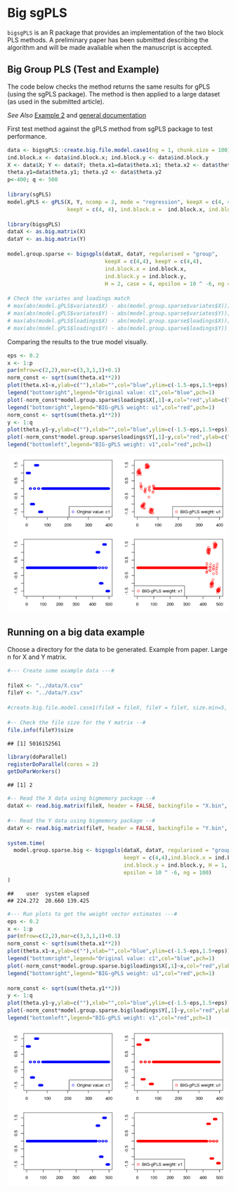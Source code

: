 
Big sgPLS
=========

`bigsgPLS` is an R package that provides an implementation of the two block PLS methods. A preliminary paper has been submitted describing the algorithm and will be made avaliable when the manuscript is accepted.

Big Group PLS (Test and Example)
--------------------------------

The code below checks the method returns the same results for gPLS (using the sgPLS package). The method is then applied to a large dataset (as used in the submitted article).

*See Also* [Example 2](Example-2-gPLS-DA.md) and [general documentation](../)

First test method against the gPLS method from sgPLS package to test performance.

``` r
data <- bigsgPLS::create.big.file.model.case1(ng = 1, chunk.size = 100)
ind.block.x <- data$ind.block.x; ind.block.y <- data$ind.block.y
X <- data$X; Y <- data$Y; theta.x1=data$theta.x1; theta.x2 <- data$theta.x2; 
theta.y1=data$theta.y1; theta.y2 <- data$theta.y2
p<-400; q <- 500

library(sgPLS)
model.gPLS <- gPLS(X, Y, ncomp = 2, mode = "regression", keepX = c(4, 4),
                   keepY = c(4, 4), ind.block.x =  ind.block.x, ind.block.y = ind.block.y)

library(bigsgPLS)
dataX <- as.big.matrix(X)
dataY <- as.big.matrix(Y)

model.group.sparse <- bigsgpls(dataX, dataY, regularised = "group",
                               keepX = c(4,4), keepY = c(4,4),
                               ind.block.x = ind.block.x,
                               ind.block.y = ind.block.y,
                               H = 2, case = 4, epsilon = 10 ^ -6, ng = 2)

# Check the variates and loadings match
# max(abs(model.gPLS$variates$X) - abs(model.group.sparse$variates$X));
# max(abs(model.gPLS$variates$Y) - abs(model.group.sparse$variates$Y));
# max(abs(model.gPLS$loadings$X) - abs(model.group.sparse$loadings$X));
# max(abs(model.gPLS$loadings$Y) - abs(model.group.sparse$loadings$Y))
```

Comparing the results to the true model visually.

``` r
eps <- 0.2
x <- 1:p
par(mfrow=c(2,2),mar=c(3,3,1,1)+0.1)
norm_const <- sqrt(sum(theta.x1**2))  
plot(theta.x1~x,ylab=c(""),xlab="",col="blue",ylim=c(-1.5-eps,1.5+eps))
legend("bottomright",legend="Original value: c1",col="blue",pch=1)
plot(-norm_const*model.group.sparse$loadings$X[,1]~x,col="red",ylab=c(""),xlab="",ylim=c(-1.5-eps,1.5+eps))
legend("bottomright",legend="BIG-gPLS weight: u1",col="red",pch=1)
norm_const <- sqrt(sum(theta.y1**2))
y <- 1:q
plot(theta.y1~y,ylab=c(""),xlab="",col="blue",ylim=c(-1.5-eps,1.5+eps))
plot(-norm_const*model.group.sparse$loadings$Y[,1]~y,col="red",ylab=c(""),xlab="",ylim=c(-1.5-eps,1.5+eps))
legend("bottomleft",legend="BIG-gPLS weight: v1",col="red",pch=1)
```

![](Ex1-chunk-1.png)

Running on a big data example
-----------------------------

Choose a directory for the data to be generated. Example from paper. Large n for X and Y matrix.

``` r
#--- Create some example data ---#

fileX <- "../data/X.csv"
fileY <- "../data/Y.csv"

#create.big.file.model.case1(fileX = fileX, fileY = fileY, size.min=5, p=400, q=500,chunk.size=10000)

#-- Check the file size for the Y matrix --#
file.info(fileY)$size
```

    ## [1] 5016152561

``` r
library(doParallel)
registerDoParallel(cores = 2)
getDoParWorkers()
```

    ## [1] 2

``` r
#-- Read the X data using bigmemory package --#
dataX <- read.big.matrix(fileX, header = FALSE, backingfile = "X.bin", descriptorfile = "X.desc", type = "double")

#-- Read the Y data using bigmemory package --#
dataY <- read.big.matrix(fileY, header = FALSE, backingfile = "Y.bin", descriptorfile = "Y.desc", type = "double")

system.time(
  model.group.sparse.big <- bigsgpls(dataX, dataY, regularised = "group",keepX = c(4,4),
                                     keepY = c(4,4),ind.block.x = ind.block.x ,
                                     ind.block.y = ind.block.y, H = 1, case = 4,
                                     epsilon = 10 ^ -6, ng = 100)
)
```

    ##    user  system elapsed 
    ## 224.272  20.660 139.425

``` r
#--- Run plots to get the weight vector estimates ---#
eps <- 0.2
x <- 1:p
par(mfrow=c(2,2),mar=c(3,3,1,1)+0.1)
norm_const <- sqrt(sum(theta.x1**2))  
plot(theta.x1~x,ylab=c(""),xlab="",col="blue",ylim=c(-1.5-eps,1.5+eps))
legend("bottomright",legend="Original value: c1",col="blue",pch=1)
plot(-norm_const*model.group.sparse.big$loadings$X[,1]~x,col="red",ylab=c(""),xlab="",ylim=c(-1.5-eps,1.5+eps))
legend("bottomright",legend="BIG-gPLS weight: u1",col="red",pch=1)

norm_const <- sqrt(sum(theta.y1**2))
y <- 1:q
plot(theta.y1~y,ylab=c(""),xlab="",col="blue",ylim=c(-1.5-eps,1.5+eps))
plot(-norm_const*model.group.sparse.big$loadings$Y[,1]~y,col="red",ylab=c(""),xlab="",ylim=c(-1.5-eps,1.5+eps))
legend("bottomleft",legend="BIG-gPLS weight: v1",col="red",pch=1)
```

![](Ex1-chunk-2.png)
